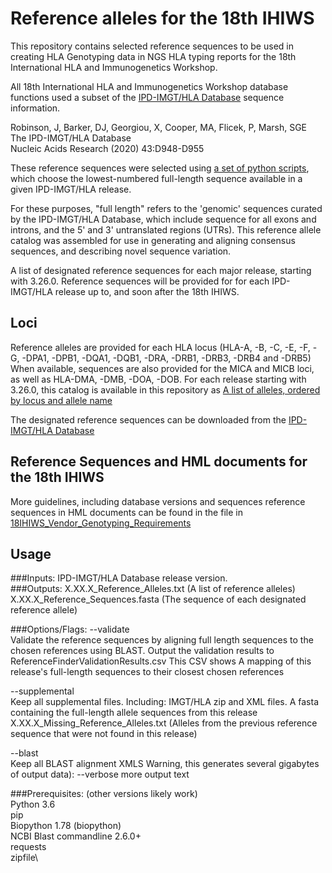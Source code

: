 # Reference alleles for the 18th IHIWS
This repository contains selected reference sequences to be used in creating HLA Genotyping data in NGS HLA typing reports for the 18th International HLA and Immunogenetics Workshop. 

All 18th International HLA and Immunogenetics Workshop database functions used a subset of the [IPD-IMGT/HLA Database](https://www.ebi.ac.uk/ipd/imgt/hla/) sequence information.

Robinson, J, Barker, DJ, Georgiou, X, Cooper, MA, Flicek, P, Marsh, SGE\
The IPD-IMGT/HLA Database\
Nucleic Acids Research (2020) 43:D948-D955

These reference sequences were selected using [a set of python scripts](https://github.com/IHIW/bioinformatics/tree/master/reference_alleles/generate_references), which choose the lowest-numbered full-length sequence available in a given IPD-IMGT/HLA release. 

For these purposes, "full length" refers to the 'genomic' sequences curated by the IPD-IMGT/HLA Database, which include sequence for all exons and introns, and the 5' and 3' untranslated regions (UTRs). This reference allele catalog was assembled for use in generating and aligning consensus sequences, and describing novel sequence variation. 

A list of designated reference sequences for each major release, starting with 3.26.0.  Reference sequences will be provided for for each IPD-IMGT/HLA release up to, and soon after the 18th IHIWS.

## Loci
Reference alleles are provided for each HLA locus (HLA-A, -B, -C, -E, -F, -G, -DPA1, -DPB1, -DQA1, -DQB1, -DRA, -DRB1, -DRB3, -DRB4 and -DRB5) When available, sequences are also provided for the MICA and MICB loci, as well as HLA-DMA, -DMB, -DOA, -DOB. For each release starting with 3.26.0, this catalog is available in this repository as [A list of alleles, ordered by locus and allele name](https://github.com/IHIW/bioinformatics/blob/master/reference_alleles/3.42.0_catalog/3.42.0_Reference_Alleles.txt)

The designated reference sequences can be downloaded from the [IPD-IMGT/HLA Database](https://www.ebi.ac.uk/ipd/imgt/hla/)

## Reference Sequences and HML documents for the 18th IHIWS
More guidelines, including database versions and sequences reference sequences in HML documents can be found in the file in [18IHIWS_Vendor_Genotyping_Requirements](https://github.com/IHIW/bioinformatics/blob/master/reference_alleles/18IHIWS_Vendor_Genotyping_Requirements.md)

## Usage

###Inputs:
IPD-IMGT/HLA Database release version.\
###Outputs:
X.XX.X_Reference_Alleles.txt (A list of reference alleles)\
X.XX.X_Reference_Sequences.fasta (The sequence of each designated reference allele)

###Options/Flags:
--validate\
Validate the reference sequences by aligning full length sequences to the chosen references using BLAST.
Output the validation results to ReferenceFinderValidationResults.csv
This CSV shows A mapping of this release's full-length sequences to their closest chosen references

--supplemental\
Keep all supplemental files. Including:
IMGT/HLA zip and XML files.
A fasta containing the full-length allele sequences from this release
X.XX.X_Missing_Reference_Alleles.txt (Alleles from the previous reference sequence that were not found in this release)

--blast\
Keep all BLAST alignment XMLS
Warning, this generates several gigabytes of output data):
--verbose
more output text

###Prerequisites:
(other versions likely work)\
Python 3.6\
pip\
Biopython 1.78 (biopython)\
NCBI Blast commandline 2.6.0+\
requests\
zipfile\